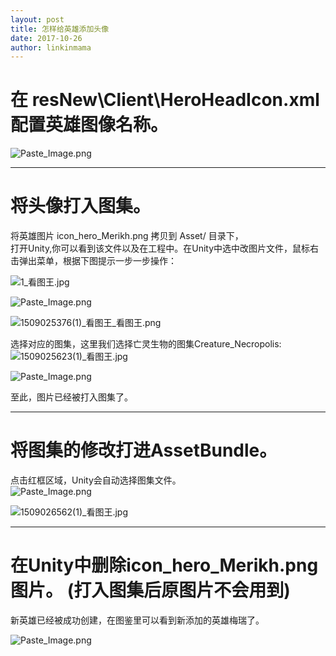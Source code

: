 ```yaml
---
layout: post
title: 怎样给英雄添加头像    
date: 2017-10-26
author: linkinmama
---
```

  
# **在 resNew\Client\HeroHeadIcon.xml 配置英雄图像名称。**     
![Paste_Image.png](http://upload-images.jianshu.io/upload_images/2854160-8c3f785fb46199f7.png?imageMogr2/auto-orient/strip%7CimageView2/2/w/1240)     

---  


# **将头像打入图集。**     
将英雄图片 icon_hero_Merikh.png 拷贝到 Asset/ 目录下，     
打开Unity,你可以看到该文件以及在工程中。在Unity中选中改图片文件，鼠标右击弹出菜单，根据下图提示一步一步操作：     

![1_看图王.jpg](http://upload-images.jianshu.io/upload_images/2854160-c80820ac7cd6d94f.jpg?imageMogr2/auto-orient/strip%7CimageView2/2/w/1240)     

![Paste_Image.png](http://upload-images.jianshu.io/upload_images/2854160-3c50304cd6c84ccd.png?imageMogr2/auto-orient/strip%7CimageView2/2/w/1240)     

![1509025376(1)_看图王_看图王.png](http://upload-images.jianshu.io/upload_images/2854160-dd85643c1b4ad4d8.png?imageMogr2/auto-orient/strip%7CimageView2/2/w/1240)     

选择对应的图集，这里我们选择亡灵生物的图集Creature_Necropolis:     
![1509025623(1)_看图王.jpg](http://upload-images.jianshu.io/upload_images/2854160-12a74fdca6032e1e.jpg?imageMogr2/auto-orient/strip%7CimageView2/2/w/1240)     


![Paste_Image.png](http://upload-images.jianshu.io/upload_images/2854160-63b05ebd995f532e.png?imageMogr2/auto-orient/strip%7CimageView2/2/w/1240)     

至此，图片已经被打入图集了。     

---  


# **将图集的修改打进AssetBundle。**     
点击红框区域，Unity会自动选择图集文件。     
![Paste_Image.png](http://upload-images.jianshu.io/upload_images/2854160-7e310c4583cef91d.png?imageMogr2/auto-orient/strip%7CimageView2/2/w/1240)     

![1509026562(1)_看图王.jpg](http://upload-images.jianshu.io/upload_images/2854160-c62e9ad97cf635fa.jpg?imageMogr2/auto-orient/strip%7CimageView2/2/w/1240)     

---  


# **在Unity中删除icon_hero_Merikh.png 图片。  (打入图集后原图片不会用到)**   



新英雄已经被成功创建，在图鉴里可以看到新添加的英雄梅瑞了。     

![Paste_Image.png](http://upload-images.jianshu.io/upload_images/2854160-001f5324f4b0217e.png?imageMogr2/auto-orient/strip%7CimageView2/2/w/1240)     